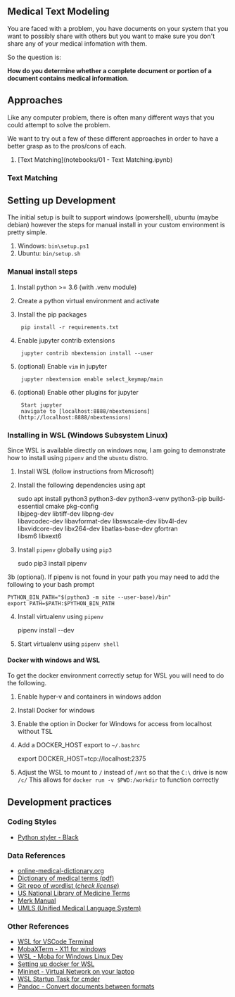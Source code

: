 Medical Text Modeling
-------------------------------

You are faced with a problem, you have documents on your system that you want
to possibly share with others but you want to make sure you don't share any
of your medical infomation with them.  

So the question is: 

**How do you determine whether a complete document or portion of a document
contains medical information**.  

## Approaches

Like any computer problem, there is often many different ways that you could
attempt to solve the problem.  

We want to try out a few of these different approaches in order to have a better
grasp as to the pros/cons of each.  

1. [Text Matching](notebooks/01 - Text Matching.ipynb)

### Text Matching




## Setting up Development

The initial setup is built to support windows (powershell), ubuntu (maybe debian) however the steps for manual
install in your custom environment is pretty simple.  

1. Windows: `bin\setup.ps1`
2. Ubuntu: `bin/setup.sh`

### Manual install steps

1. Install python >= 3.6 (with .venv module)
2. Create a python virtual environment and activate
3. Install the pip packages

        pip install -r requirements.txt

4. Enable jupyter contrib extensions

        jupyter contrib nbextension install --user

5. (optional) Enable `vim` in jupyter

        jupyter nbextension enable select_keymap/main

6. (optional) Enable other plugins for jupyter

        Start jupyter
        navigate to [localhost:8888/nbextensions](http://localhost:8888/nbextensions)

### Installing in WSL (Windows Subsystem Linux)

Since WSL is available directly on windows now, I am going to demonstrate how to install using `pipenv` and
the `ubuntu` distro.  

1. Install WSL (follow instructions from Microsoft)
2. Install the following dependencies using apt

    sudo apt install python3 python3-dev python3-venv python3-pip build-essential cmake pkg-config \
        libjpeg-dev libtiff-dev libpng-dev \
        libavcodec-dev libavformat-dev libswscale-dev libv4l-dev \
        libxvidcore-dev libx264-dev libatlas-base-dev gfortran \
        libsm6 libxext6
        
3. Install `pipenv` globally using `pip3`

    sudo pip3 install pipenv
    
3b (optional). If pipenv is not found in your path you may need to add the following to your bash prompt

    PYTHON_BIN_PATH="$(python3 -m site --user-base)/bin"
    export PATH=$PATH:$PYTHON_BIN_PATH

4. Install virtualenv using `pipenv`

    pipenv install --dev
    
5. Start virtualenv using `pipenv shell`

#### Docker with windows and WSL

To get the docker environment correctly setup for WSL you will need to do the following. 

1. Enable hyper-v and containers in windows addon
2. Install Docker for windows
3. Enable the option in Docker for Windows for access from localhost without TSL
4. Add a DOCKER_HOST export to `~/.bashrc`

    export DOCKER_HOST=tcp://localhost:2375
    
5. Adjust the WSL to mount to `/` instead of `/mnt` so that the `C:\` drive is now `/c/`
    This allows for `docker run -v $PWD:/workdir` to function correctly

## Development practices


### Coding Styles

* [Python styler - Black](https://github.com/ambv/black) 


### Data References

* [online-medical-dictionary.org](https://www.online-medical-dictionary.org/glossary/a.html)
* [Dictionary of medical terms (pdf)](http://alexabe.pbworks.com/f/Dictionary+of+Medical+Terms+4th+Ed.-+(Malestrom).pdf)
* [Git repo of wordlist (*check license*)](https://github.com/glutanimate/wordlist-medicalterms-en)
* [US National Library of Medicine Terms](https://www.nlm.nih.gov/medical-terms.html)
* [Merk Manual](https://www.merckmanuals.com/en-ca/home)
* [UMLS (Unified Medical Language System)](https://www.nlm.nih.gov/research/umls/quickstart.html)

### Other References

* [WSL for VSCode Terminal](https://stackoverflow.com/questions/44450218/how-do-i-use-bash-on-ubuntu-on-windows-wsl-for-my-vs-code-terminal)
* [MobaXTerm - X11 for windows](https://mobaxterm.mobatek.net/)
* [WSL - Moba for Windows Linux Dev](https://nickjanetakis.com/blog/using-wsl-and-mobaxterm-to-create-a-linux-dev-environment-on-windows)
* [Setting up docker for WSL](https://nickjanetakis.com/blog/setting-up-docker-for-windows-and-wsl-to-work-flawlessly)
* [Mininet - Virtual Network on your laptop](http://mininet.org/)
* [WSL Startup Task for cmder](https://i1.wp.com/gingter.org/wp-content/uploads/2016/11/Bash-in-Cmder.png?ssl=1)
* [Pandoc - Convert documents between formats](https://pandoc.org/installing.html)
